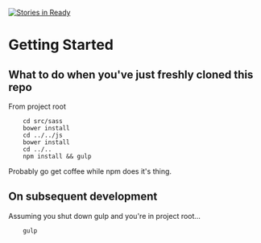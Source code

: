[![Stories in Ready](https://badge.waffle.io/brettwise/waypaver.org.png?label=ready&title=Ready)](https://waffle.io/brettwise/waypaver.org)
# Getting Started

## What to do when you've just freshly cloned this repo

From project root

```
	cd src/sass 
	bower install
	cd ../../js
	bower install
	cd ../..
	npm install && gulp
```

Probably go get coffee while npm does it's thing.


## On subsequent development

Assuming you shut down gulp and you're in project root...

```
	gulp
```